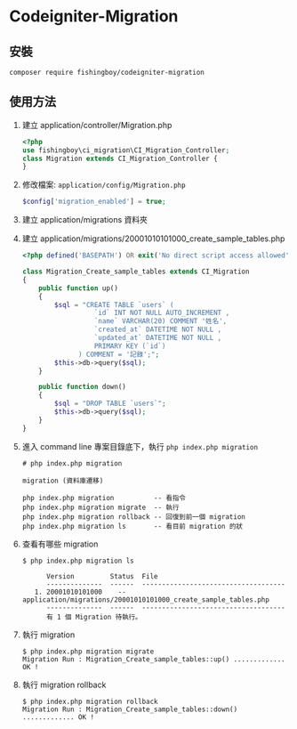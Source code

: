 # Codeigniter-Migration

## 安裝

```
composer require fishingboy/codeigniter-migration
```

## 使用方法

1. 建立 application/controller/Migration.php
    ```php
    <?php
    use fishingboy\ci_migration\CI_Migration_Controller;
    class Migration extends CI_Migration_Controller {
    }
    ```
2. 修改檔案: `application/config/Migration.php`   
    ```php
    $config['migration_enabled'] = true;
    ```

3. 建立 application/migrations 資料夾

4. 建立 application/migrations/20001010101000_create_sample_tables.php
    ```php
    <?php defined('BASEPATH') OR exit('No direct script access allowed');
    
    class Migration_Create_sample_tables extends CI_Migration
    {
        public function up()
        {
            $sql = "CREATE TABLE `users` ( 
                      `id` INT NOT NULL AUTO_INCREMENT , 
                      `name` VARCHAR(20) COMMENT '姓名', 
                      `created_at` DATETIME NOT NULL , 
                      `updated_at` DATETIME NOT NULL , 
                      PRIMARY KEY (`id`)
                  ) COMMENT = '記錄';";
            $this->db->query($sql);
        }
    
        public function down()
        {
            $sql = "DROP TABLE `users`";
            $this->db->query($sql);
        }
    }    
    ```
    
5. 進入 command line 專案目錄底下，執行 `php index.php migration`
    ```shell
    # php index.php migration
    
    migration (資料庫遷移)
    
    php index.php migration          -- 看指令
    php index.php migration migrate  -- 執行
    php index.php migration rollback -- 回復到前一個 migration
    php index.php migration ls       -- 看目前 migration 的狀
    ```
    
6. 查看有哪些 migration
   ```shell
   $ php index.php migration ls
   
         Version         Status  File
         --------------  ------  ------------------------------------
      1. 20001010101000    --    application/migrations/20001010101000_create_sample_tables.php 
         --------------  ------  ------------------------------------
         有 1 個 Migration 待執行。
   ```
   
6. 執行 migration
   ```shell
   $ php index.php migration migrate
   Migration Run : Migration_Create_sample_tables::up() ............. OK !
   ```

7. 執行 migration rollback
   ```shell
   $ php index.php migration rollback
   Migration Run : Migration_Create_sample_tables::down() ............. OK !
   ```

